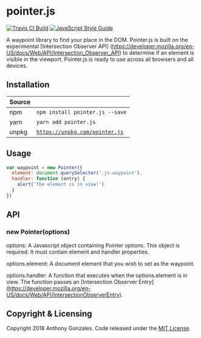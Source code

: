 # pointer.js

[![Travis CI Build](https://travis-ci.org/antgonzales/pointer.js.svg?branch=master)](https://travis-ci.org/antgonzales/pointer.js)
[![JavaScript Style Guide](https://img.shields.io/badge/code_style-standard-brightgreen.svg)](https://standardjs.com)

A waypoint library to find your place in the DOM. Pointer.js is built on
the experimental [Intersection Observer API]
(https://developer.mozilla.org/en-US/docs/Web/API/Intersection_Observer_API)
to determine if an element is visible in the viewport. Pointer.js is ready to 
use across all browsers and all devices.

## Installation

| Source |                                                                |
|:-------|:---------------------------------------------------------------|
| npm    | `npm install pointer.js --save`                                |
| yarn   | `yarn add pointer.js`                                          |
| unpkg  | [`https://unpkg.com/pointer.js`](https://unpkg.com/pointer.js) |

## Usage

```js
var waypoint = new Pointer({
  element: document.querySelector('.js-waypoint'),
  handler: function (entry) {
    alert('The element is in view!')
  }
})
```
## API

### new Pointer(options) 

options: A Javascript object containing Pointer options. This object is 
required. It must contain element and handler properties.

options.element: A document element that you wish to set as the waypoint.

options.handler: A function that executes when the options.element is in view.
The function passes an [Intersection Observer Entry]
(https://developer.mozilla.org/en-US/docs/Web/API/IntersectionObserverEntry).


## Copyright & Licensing

Copyright 2018 Anthony Gonzales. Code released under the [MIT License](https://github.com/antgonzales/pointer.js/blob/master/LICENSE). 

